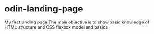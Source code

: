 # odin-landing-page
My first landing page
The main objective is to show basic knowledge of HTML structure
and CSS flexbox model and basics
